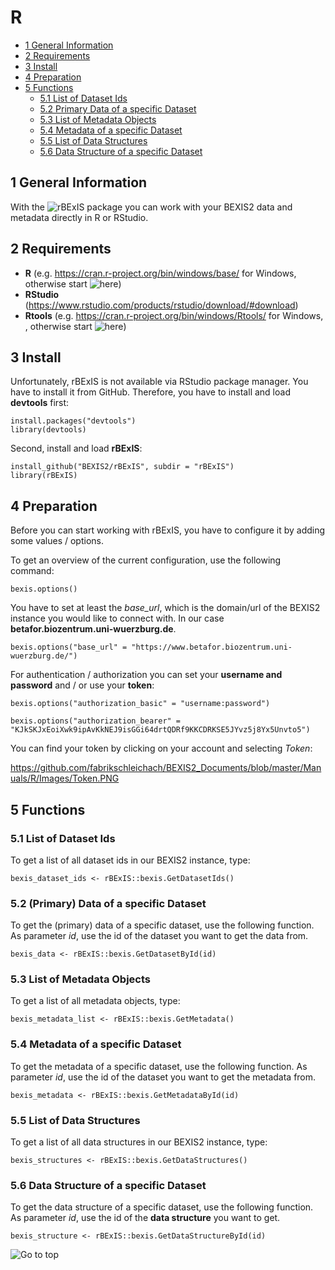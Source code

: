 # R

<!-- TOC -->

- [1 General Information](#1-general-information)
- [2 Requirements](#2-requirements)
- [3 Install](#3-install)
- [4 Preparation](#4-preparation)
- [5 Functions](#5-functions)
	- [5.1 List of Dataset Ids](#51-list-of-dataset-ids)
   - [5.2 Primary Data of a specific Dataset](#52-primary-data-of-a-specific-dataset)
   - [5.3 List of Metadata Objects](#53-list-of-metadata-objects)
   - [5.4 Metadata of a specific Dataset](#54-metadata-of-a-specific-dataset)
   - [5.5 List of Data Structures](#55-list-of-data-structures)
   - [5.6 Data Structure of a specific Dataset](#56-data-structure-of-a-specific-dataset)


<!-- /TOC -->

## 1 General Information

With the ![rBExIS](https://github.com/BEXIS2/rBExIS) package you can work with your BEXIS2 data and metadata directly in R or RStudio. 

## 2 Requirements

- **R** (e.g. https://cran.r-project.org/bin/windows/base/ for Windows, otherwise start ![here](https://cran.r-project.org/bin/))
- **RStudio** (https://www.rstudio.com/products/rstudio/download/#download)
- **Rtools** (e.g. https://cran.r-project.org/bin/windows/Rtools/ for Windows, , otherwise start ![here](https://cran.r-project.org/bin/)) 

## 3 Install

Unfortunately, rBExIS is not available via RStudio package manager. You have to install it from GitHub. Therefore, you have to install and load **devtools** first:

```
install.packages("devtools")
library(devtools)
```

Second, install and load **rBExIS**:

```
install_github("BEXIS2/rBExIS", subdir = "rBExIS")
library(rBExIS)
```

## 4 Preparation

Before you can start working with rBExIS, you have to configure it by adding some values / options. 

To get an overview of the current configuration, use the following command:

```
bexis.options()
```

You have to set at least the *base_url*, which is the domain/url of the BEXIS2 instance you would like to connect with. In our case **betafor.biozentrum.uni-wuerzburg.de**.

```
bexis.options("base_url" = "https://www.betafor.biozentrum.uni-wuerzburg.de/")
```

For authentication / authorization you can set your **username and password** and / or use your **token**:

```
bexis.options("authorization_basic" = "username:password")

bexis.options("authorization_bearer" = "KJkSKJxEoiXwk9ipAvKkNEJ9isGGi64drtQDRf9KKCDRKSE5JYvz5j8Yx5Unvto5")

```

You can find your token by clicking on your account and selecting _Token_:

https://github.com/fabrikschleichach/BEXIS2_Documents/blob/master/Manuals/R/Images/Token.PNG

## 5 Functions

### 5.1 List of Dataset Ids

To get a list of all dataset ids in our BEXIS2 instance, type:

```
bexis_dataset_ids <- rBExIS::bexis.GetDatasetIds()
```

### 5.2 (Primary) Data of a specific Dataset

To get the (primary) data of a specific dataset, use the following function. As parameter _id_, use the id of the dataset you want to get the data from. 

```
bexis_data <- rBExIS::bexis.GetDatasetById(id)
```

### 5.3 List of Metadata Objects

To get a list of all metadata objects, type: 

```
bexis_metadata_list <- rBExIS::bexis.GetMetadata()
```

### 5.4 Metadata of a specific Dataset

To get the metadata of a specific dataset, use the following function. As parameter _id_, use the id of the dataset you want to get the metadata from. 

```
bexis_metadata <- rBExIS::bexis.GetMetadataById(id)
```

### 5.5 List of Data Structures

To get a list of all data structures in our BEXIS2 instance, type:

```
bexis_structures <- rBExIS::bexis.GetDataStructures()
```

### 5.6 Data Structure of a specific Dataset

To get the data structure of a specific dataset, use the following function. As parameter _id_, use the id of the **data structure** you want to get.

```
bexis_structure <- rBExIS::bexis.GetDataStructureById(id)
```

![Go to top](#1-general-information)
   
